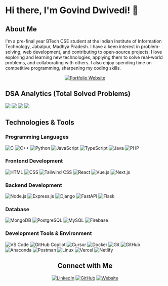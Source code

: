 # Hi there, I'm Govind Dwivedi! 👋

## About Me

I'm a pre-final year BTech CSE student at the Indian Institute of Information Technology, Jabalpur, Madhya Pradesh. I have a keen interest in problem-solving, web development, and contributing to open-source projects. 
I love exploring and learning new technologies, applying them to solve real-world problems, and collaborating with others. I also enjoy spending time on competitive programming, sharpening my coding skills.

<div align="center">

[![Portfolio Website](https://img.shields.io/badge/-Visit%20My%20Portfolio-000000?style=for-the-badge&logo=googlechrome&logoColor=white)](https://govind-dwivedi.vercel.app/)

</div>


## DSA Analytics (Total Solved Problems)
<div style="display: inline-block;">
  <!-- LEETCODE_DATA_START -->
 <img src="https://img.shields.io/badge/LeetCode-668-FFA116?style=for-the-badge&logo=leetcode&logoColor=white" /> 
<!-- LEETCODE_DATA_END -->
  <!-- GFG_DATA_START -->
 <img src="https://img.shields.io/badge/GeeksforGeeks-445-298D46?style=for-the-badge&logo=geeksforgeeks&logoColor=white" /> 
<!-- GFG_DATA_END -->
  <!-- CODEFORCE_DATA_START -->
<img src="https://img.shields.io/badge/Codeforces-466-445f9d?style=for-the-badge&logo=Codeforces&logoColor=white" />
<!-- CODEFORCE_DATA_END -->
  <!-- CODECHEF_DATA_START -->
<img src="https://img.shields.io/badge/CodeChef-140-5B4638?style=for-the-badge&logo=CodeChef&logoColor=white" />
<!-- CODECHEF_DATA_END -->
</div>
<br>


## Technologies & Tools

### Programming Languages
![C](https://img.shields.io/badge/-C-A8B9CC?style=flat&logo=c&logoColor=white)
![C++](https://img.shields.io/badge/-C++-00599C?style=flat&logo=cplusplus&logoColor=white)
![Python](https://img.shields.io/badge/-Python-3776AB?style=flat&logo=python&logoColor=white)
![JavaScript](https://img.shields.io/badge/-JavaScript-F7DF1E?style=flat&logo=javascript&logoColor=black)
![TypeScript](https://img.shields.io/badge/-TypeScript-3178C6?style=flat&logo=typescript&logoColor=white)
![Java](https://img.shields.io/badge/-Java-007396?style=flat&logo=java&logoColor=white)
![PHP](https://img.shields.io/badge/-PHP-777BB4?style=flat&logo=php&logoColor=white)

### Frontend Development
![HTML](https://img.shields.io/badge/-HTML5-E34F26?style=flat&logo=html5&logoColor=white)
![CSS](https://img.shields.io/badge/-CSS3-1572B6?style=flat&logo=css3&logoColor=white)
![Tailwind CSS](https://img.shields.io/badge/-Tailwind%20CSS-38B2AC?style=flat&logo=tailwind-css&logoColor=white)
![React](https://img.shields.io/badge/-React-61DAFB?style=flat&logo=react&logoColor=black)
![Vue.js](https://img.shields.io/badge/-Vue.js-4FC08D?style=flat&logo=vue.js&logoColor=white)
![Next.js](https://img.shields.io/badge/-Next.js-000000?style=flat&logo=next.js&logoColor=white)

### Backend Development
![Node.js](https://img.shields.io/badge/-Node.js-339933?style=flat&logo=node.js&logoColor=white)
![Express.js](https://img.shields.io/badge/-Express.js-000000?style=flat&logo=express&logoColor=white)
![Django](https://img.shields.io/badge/-Django-092E20?style=flat&logo=django&logoColor=white)
![FastAPI](https://img.shields.io/badge/-FastAPI-009688?style=flat&logo=fastapi&logoColor=white)
![Flask](https://img.shields.io/badge/-Flask-000000?style=flat&logo=flask&logoColor=white)

### Database
![MongoDB](https://img.shields.io/badge/-MongoDB-47A248?style=flat&logo=mongodb&logoColor=white)
![PostgreSQL](https://img.shields.io/badge/-PostgreSQL-336791?style=flat&logo=postgresql&logoColor=white)
![MySQL](https://img.shields.io/badge/-MySQL-4479A1?style=flat&logo=mysql&logoColor=white)
![Firebase](https://img.shields.io/badge/-Firebase-FFCA28?style=flat&logo=firebase&logoColor=white)

### Development Tools & Environment
![VS Code](https://img.shields.io/badge/-VS%20Code-007ACC?style=flat&logo=visual-studio-code&logoColor=white)
![GitHub Copilot](https://img.shields.io/badge/-GitHub%20Copilot-000000?style=flat&logo=githubcopilot)
![Cursor](https://img.shields.io/badge/-Cursor-00A0E4?style=flat&logo=cursor&logoColor=white)
![Docker](https://img.shields.io/badge/-Docker-2496ED?style=flat&logo=docker&logoColor=white)
![Git](https://img.shields.io/badge/-Git-F05032?style=flat&logo=git&logoColor=white)
![GitHub](https://img.shields.io/badge/-GitHub-181717?style=flat&logo=github&logoColor=white)
![Anaconda](https://img.shields.io/badge/-Anaconda-181717?style=flat&logo=anaconda)
![Postman](https://img.shields.io/badge/-Postman-FF6C37?style=flat&logo=postman&logoColor=white)
![Linux](https://img.shields.io/badge/-Linux-FCC624?style=flat&logo=linux&logoColor=black)
![Vercel](https://img.shields.io/badge/-Vercel-000000?style=flat&logo=vercel&logoColor=white)
![Netlify](https://img.shields.io/badge/-Netlify-00C7B7?style=flat&logo=netlify&logoColor=white)

<!--## GitHub Stats

<!--![Govind's GitHub stats](https://github-readme-stats.vercel.app/api?username=govinddwivedi-git&show_icons=true&theme=radical)

## Recent Activity

<!--START_SECTION:activity-->
<!--END_SECTION:activity-->

<div align="center">

## Connect with Me

[![LinkedIn](https://img.shields.io/badge/-LinkedIn-0077B5?style=flat&logo=linkedin&logoColor=white)](https://www.linkedin.com/in/govinddwivedi)
[![GitHub](https://img.shields.io/badge/-GitHub-181717?style=flat&logo=github&logoColor=white)](https://github.com/govinddwivedi-git)
[![Website](https://img.shields.io/badge/-Portfolio-000000?style=flat&logo=googlechrome&logoColor=white)](https://govind-dwivedi.vercel.app/)
</div>
